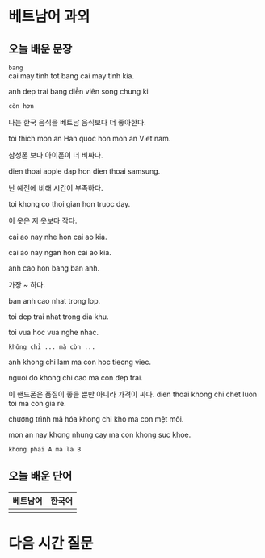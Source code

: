 # 베트남어 과외

## 오늘 배운 문장

`bang`  
cai may tinh tot bang cai may tinh kia.

anh dep trai bang diễn viên song chung ki

`còn hơn`

나는 한국 음식을 베트남 음식보다 더 좋아한다.

toi thich mon an Han quoc hon mon an Viet nam.

삼성폰 보다 아이폰이 더 비싸다.

dien thoai apple dap hon dien thoai samsung.

난 예전에 비해 시간이 부족하다.

toi khong co thoi gian hon truoc day.

이 옷은 저 옷보다 작다.

cai ao nay nhe hon cai ao kia.

cai ao nay ngan hon cai ao kia.

anh cao hon bang ban anh.

가장 ~ 하다.

ban anh cao nhat trong lop.

toi dep trai nhat trong dia khu.

toi vua hoc vua nghe nhac.

`không chỉ ... mà còn ...`

anh khong chi lam ma con hoc tiecng viec.

nguoi do khong chi cao ma con dep trai.

이 핸드폰은 품질이 좋을 뿐만 아니라 가격이 싸다.
dien thoai khong chi chet luon toi  ma con gia re.

chương trình mã hóa khong chi kho ma con mệt mỏi.

mon an nay khong nhung cay ma con khong suc khoe.

`khong phai A ma la B`






## 오늘 배운 단어
| 베트남어 | 한국어 |
|:--:|:--:|
|||


# 다음 시간 질문
